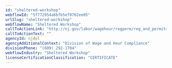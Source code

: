 ```yaml
---
id: "sheltered-workshop"
webflowId: "5f772954a6bfb5ef0702ee05"
urlSlug: "sheltered-workshop"
webflowName: "Sheltered Workshop"
callToActionLink: "http://nj.gov/labor/wagehour/regperm/reg_and_permits.html"
callToActionText: ""
agencyId: njdol
agencyAdditionalContext: "Division of Wage and Hour Compliance"
divisionPhone: "(609) 292-1704"
webflowIndustry: "Sheltered Workshop"
licenseCertificationClassification: "CERTIFICATE"
---
```


